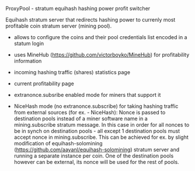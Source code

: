 ProxyPool - stratum equihash hashing power profit switcher

Equihash stratum server that redirects hashing power to currenly most profitable coin stratum server (mining pool).

- allows to configure the coins and their pool credentials list encoded in a statum login
- uses MineHub (https://github.com/victorboyko/MineHub) for profitability information
- incoming hashing traffic (shares) statistics page
- current profitability page

- extranonce.subsribe enabled mode for miners that support it
- NiceHash mode (no extranonce.subscribe) for taking hashing traffic from external sources (for ex. - NiceHash):
  Nonce is passed to destination pools instead of a miner software name in a mining.subscribe stratum message. 
  In this case in order for all nonces to be in synch on destination pools - all except 1 destination pools must accept nonce in mining.subscribe.
  This can be achieved for ex. by slight modification of equihash-solomining (https://github.com/aayanl/equihash-solomining) stratum server and running 
  a separate instance per coin. One of the destination pools however can be external, its nonce will be used for the rest of pools.